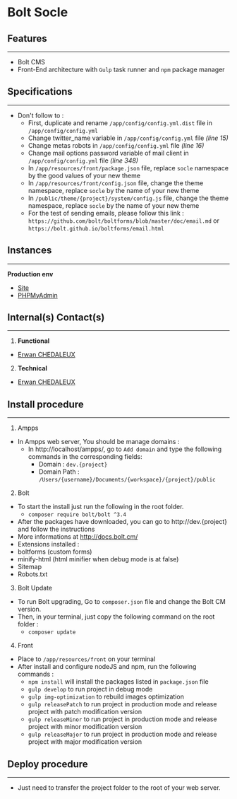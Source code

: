 Bolt Socle
========================

Features
--------------
***
  * Bolt CMS
  * Front-End architecture with `Gulp` task runner and `npm` package manager


Specifications
--------------
***
  * Don't follow to :
    * First, duplicate and rename `/app/config/config.yml.dist` file in
    `/app/config/config.yml`
    * Change twitter_name variable in `/app/config/config.yml` file _(line 15)_
    * Change metas robots in `/app/config/config.yml` file _(line 16)_
    * Change mail options password variable of mail client in
    `/app/config/config.yml` file _(line 348)_
    * In `/app/resources/front/package.json` file, replace `socle` namespace
    by the good values of your new theme
    * In `/app/resources/front/config.json` file, change the theme namespace,
    replace `socle` by the name of your new theme
    * In `/public/theme/{project}/system/config.js` file, change the theme
    namespace, replace `socle` by the name of your new theme
    * For the test of sending emails, please follow this link : `https://github.com/bolt/boltforms/blob/master/doc/email.md` or `https://bolt.github.io/boltforms/email.html`


Instances
--------------
***
**Production env**
  * [Site](http://)
  * [PHPMyAdmin](https://)


Internal(s) Contact(s)
--------------
***
1. **Functional**
  * [Erwan CHEDALEUX](mailto:erwan.chedaleux@gmail.com)

2. **Technical**
  * [Erwan CHEDALEUX](mailto:erwan.chedaleux@gmail.com)


Install procedure
--------------
***
1. Ampps
  * In Ampps web server, You should be manage domains :
    * In http://localhost/ampps/, go to `Add domain` and type the following
      commands in the corresponding fields:
      * Domain : `dev.{project}`
      * Domain Path : `/Users/{username}/Documents/{workspace}/{project}/public`
2. Bolt
  * To start the install just run the following in the root folder.
    * `composer require bolt/bolt ^3.4`
  * After the packages have downloaded, you can go to http://dev.{project} and
    follow the instructions
  * More informations at http://docs.bolt.cm/
  * Extensions installed :
  * boltforms (custom forms)
  * minify-html (html minifier when debug mode is at false)
  * Sitemap
  * Robots.txt
3. Bolt Update
  * To run Bolt upgrading, Go to `composer.json` file and change the Bolt CM version.
  * Then, in your terminal, just copy the following command on the root folder :
    * `composer update`
4. Front
  * Place to `/app/resources/front` on your terminal
  * After install and configure nodeJS and npm, run the following commands :
    * `npm install` will install the packages listed in `package.json` file
    * `gulp develop` to run project in debug mode
    * `gulp img-optimization` to rebuild images optimization
    * `gulp releasePatch` to run project in production mode and release project
      with patch modification version
    * `gulp releaseMinor` to run project in production mode and release project
      with minor modification version
    * `gulp releaseMajor` to run project in production mode and release project
      with major modification version


Deploy procedure
--------------
***
  * Just need to transfer the project folder to the root of your web server.
